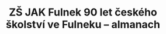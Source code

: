 ---
id: adbb01ac-36a3-47e5-acb6-b97e5e4f8f0c
title: ZŠ JAK Fulnek 90 let českého školství ve Fulneku – almanach
price: 30000
year: 2013
description: Projekt podporuje vytvoření odborného almanachu o historii školství ve Fulneku, městu známém široké kulturní veřejnosti jako místo působení Jana Amose Komenského „učitele národů“. Projekt dopomůže svým „kouskem“, aby množství dobrovolné práce přispěvatelů do almanachu nepřišlo vniveč a dočkalo se důstojné a reprezentativní tištěné podoby, která připomene důležitou historickou kapitolu Fulnecka.
kouskovani: false
locationName: undefined
position:
  lng: 17.90196263255
  lat: 49.7151702752424
---
